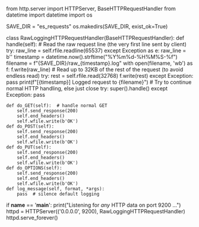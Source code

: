 from http.server import HTTPServer, BaseHTTPRequestHandler
from datetime import datetime
import os

SAVE_DIR = "es_requests"
os.makedirs(SAVE_DIR, exist_ok=True)

class RawLoggingHTTPRequestHandler(BaseHTTPRequestHandler):
    def handle(self):
        # Read the raw request line (the very first line sent by client)
        try:
            raw_line = self.rfile.readline(65537)
        except Exception as e:
            raw_line = b''
        timestamp = datetime.now().strftime("%Y%m%d-%H%M%S-%f")
        filename = f"{SAVE_DIR}/raw_{timestamp}.log"
        with open(filename, 'wb') as f:
            f.write(raw_line)
            # Read up to 32KB of the rest of the request (to avoid endless read)
            try:
                rest = self.rfile.read(32768)
                f.write(rest)
            except Exception:
                pass
        print(f"[{timestamp}] Logged request to {filename}")
        # Try to continue normal HTTP handling, else just close
        try:
            super().handle()
        except Exception:
            pass

    def do_GET(self):  # handle normal GET
        self.send_response(200)
        self.end_headers()
        self.wfile.write(b'OK')
    def do_POST(self):
        self.send_response(200)
        self.end_headers()
        self.wfile.write(b'OK')
    def do_PUT(self):
        self.send_response(200)
        self.end_headers()
        self.wfile.write(b'OK')
    def do_OPTIONS(self):
        self.send_response(200)
        self.end_headers()
        self.wfile.write(b'OK')
    def log_message(self, format, *args):
        pass  # silence default logging

if __name__ == '__main__':
    print("Listening for *any* HTTP data on port 9200 ...")
    httpd = HTTPServer(('0.0.0.0', 9200), RawLoggingHTTPRequestHandler)
    httpd.serve_forever()
